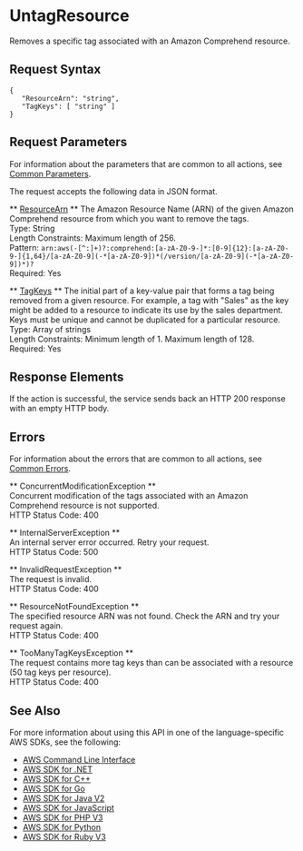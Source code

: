 # UntagResource<a name="API_UntagResource"></a>

Removes a specific tag associated with an Amazon Comprehend resource\. 

## Request Syntax<a name="API_UntagResource_RequestSyntax"></a>

```
{
   "ResourceArn": "string",
   "TagKeys": [ "string" ]
}
```

## Request Parameters<a name="API_UntagResource_RequestParameters"></a>

For information about the parameters that are common to all actions, see [Common Parameters](CommonParameters.md)\.

The request accepts the following data in JSON format\.

 ** [ResourceArn](#API_UntagResource_RequestSyntax) **   <a name="comprehend-UntagResource-request-ResourceArn"></a>
 The Amazon Resource Name \(ARN\) of the given Amazon Comprehend resource from which you want to remove the tags\.   
Type: String  
Length Constraints: Maximum length of 256\.  
Pattern: `arn:aws(-[^:]+)?:comprehend:[a-zA-Z0-9-]*:[0-9]{12}:[a-zA-Z0-9-]{1,64}/[a-zA-Z0-9](-*[a-zA-Z0-9])*(/version/[a-zA-Z0-9](-*[a-zA-Z0-9])*)?`   
Required: Yes

 ** [TagKeys](#API_UntagResource_RequestSyntax) **   <a name="comprehend-UntagResource-request-TagKeys"></a>
The initial part of a key\-value pair that forms a tag being removed from a given resource\. For example, a tag with "Sales" as the key might be added to a resource to indicate its use by the sales department\. Keys must be unique and cannot be duplicated for a particular resource\.   
Type: Array of strings  
Length Constraints: Minimum length of 1\. Maximum length of 128\.  
Required: Yes

## Response Elements<a name="API_UntagResource_ResponseElements"></a>

If the action is successful, the service sends back an HTTP 200 response with an empty HTTP body\.

## Errors<a name="API_UntagResource_Errors"></a>

For information about the errors that are common to all actions, see [Common Errors](CommonErrors.md)\.

 ** ConcurrentModificationException **   
Concurrent modification of the tags associated with an Amazon Comprehend resource is not supported\.   
HTTP Status Code: 400

 ** InternalServerException **   
An internal server error occurred\. Retry your request\.  
HTTP Status Code: 500

 ** InvalidRequestException **   
The request is invalid\.  
HTTP Status Code: 400

 ** ResourceNotFoundException **   
The specified resource ARN was not found\. Check the ARN and try your request again\.  
HTTP Status Code: 400

 ** TooManyTagKeysException **   
The request contains more tag keys than can be associated with a resource \(50 tag keys per resource\)\.  
HTTP Status Code: 400

## See Also<a name="API_UntagResource_SeeAlso"></a>

For more information about using this API in one of the language\-specific AWS SDKs, see the following:
+  [AWS Command Line Interface](https://docs.aws.amazon.com/goto/aws-cli/comprehend-2017-11-27/UntagResource) 
+  [AWS SDK for \.NET](https://docs.aws.amazon.com/goto/DotNetSDKV3/comprehend-2017-11-27/UntagResource) 
+  [AWS SDK for C\+\+](https://docs.aws.amazon.com/goto/SdkForCpp/comprehend-2017-11-27/UntagResource) 
+  [AWS SDK for Go](https://docs.aws.amazon.com/goto/SdkForGoV1/comprehend-2017-11-27/UntagResource) 
+  [AWS SDK for Java V2](https://docs.aws.amazon.com/goto/SdkForJavaV2/comprehend-2017-11-27/UntagResource) 
+  [AWS SDK for JavaScript](https://docs.aws.amazon.com/goto/AWSJavaScriptSDK/comprehend-2017-11-27/UntagResource) 
+  [AWS SDK for PHP V3](https://docs.aws.amazon.com/goto/SdkForPHPV3/comprehend-2017-11-27/UntagResource) 
+  [AWS SDK for Python](https://docs.aws.amazon.com/goto/boto3/comprehend-2017-11-27/UntagResource) 
+  [AWS SDK for Ruby V3](https://docs.aws.amazon.com/goto/SdkForRubyV3/comprehend-2017-11-27/UntagResource) 